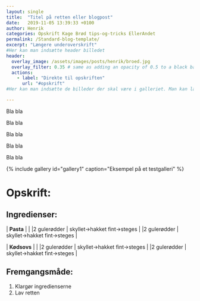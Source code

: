 ```yaml
---
layout: single
title:  "Titel på retten eller blogpost"
date:   2019-11-05 13:39:33 +0100
author: Henrik
categories: Opskrift Kage Brød tips-og-tricks EllerAndet
permalink: /Standard-blog-template/
excerpt: "Længere underoverskrift"
#Her kan man indsætte header billedet
header:
  overlay_image: /assets/images/posts/henrik/broed.jpg
  overlay_filter: 0.35 # same as adding an opacity of 0.5 to a black background
  actions:
    - label: "Direkte til opskriften"
      url: "#opskrift"
#Her kan man indsætte de billeder der skal være i galleriet. Man kan lave flere gallerier hvis man bare kalder dem noget andet

---
```


Bla bla

Bla bla

Bla bla

Bla bla

Bla bla

[//]: # (Her kommer galleriet)

{% include gallery id="gallery1"  caption="Eksempel på et testgalleri" %}


[//]: # (Her starter opskriften hvis man har lavet en længere post ovenfor)
# Opskrift:

## Ingredienser: 

| **Pasta** | |
|2  gulerødder | skyllet->hakket fint->steges | 
|2  gulerødder | skyllet->hakket fint->steges | 

| **Kødsovs** | |
|2  gulerødder | skyllet->hakket fint->steges | 
|2  gulerødder | skyllet->hakket fint->steges | 


## Fremgangsmåde:
1. Klargør ingredienserne 
2. Lav retten






[//]: # (Her kan man lave links der kan bruges i teksten uden at fylde)
[Cleaned]: /Standard-blog/#Opskrift
[opskrift]: https://www.femina.dk/mad/hovedretter/blomkaalskarry-med-sproede-kikaerter
[principper]:   /principper/